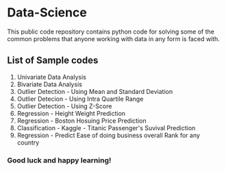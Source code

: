 # Data-Science
This public code repository contains python code for solving some of the common problems that anyone working with data in any form is faced with.

## List of Sample codes
  1.	Univariate Data Analysis
  2.	Bivariate Data Analysis
  3.	Outlier Detection - Using Mean and Standard Deviation
  4.	Outlier Detecion - Using Intra Quartile Range
  5.	Outlier Detection - Using Z-Score
  6.	Regression - Height Weight Prediction
  7.	Regression - Boston Hosuing Price Prediction
  8.	Classification - Kaggle - Titanic Passenger's Suvival Prediction
  9.  Regression - Predict Ease of doing business overall Rank for any country
      
### Good luck and happy learning!

